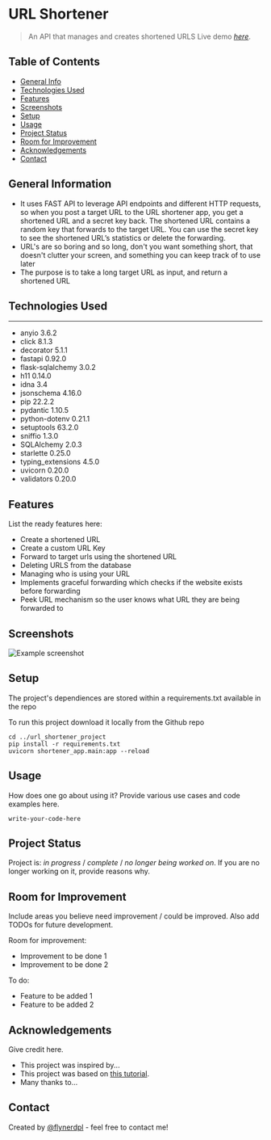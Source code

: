 # URL Shortener
> An API that manages and creates shortened URLS
> Live demo [_here_](https://www.example.com). <!-- If you have the project hosted somewhere, include the link here. -->

## Table of Contents
* [General Info](#general-information)
* [Technologies Used](#technologies-used)
* [Features](#features)
* [Screenshots](#screenshots)
* [Setup](#setup)
* [Usage](#usage)
* [Project Status](#project-status)
* [Room for Improvement](#room-for-improvement)
* [Acknowledgements](#acknowledgements)
* [Contact](#contact)
<!-- * [License](#license) -->


## General Information
- It uses FAST API to leverage API endpoints and different HTTP requests, so when you post a target URL to the URL shortener app, you get a shortened URL and a secret key back. The shortened URL contains a random key that forwards to the target URL. You can use the secret key to see the shortened URL’s statistics or delete the forwarding.
- URL's are so boring and so long, don't you want something short, that doesn't clutter your screen, and something you can keep track of to use later
- The purpose is to take a long target URL as input, and return a shortened URL



## Technologies Used
----------------- -------
- anyio             3.6.2
- click             8.1.3
- decorator         5.1.1
- fastapi           0.92.0
- flask-sqlalchemy  3.0.2
- h11               0.14.0
- idna              3.4
- jsonschema        4.16.0
- pip               22.2.2
- pydantic          1.10.5
- python-dotenv     0.21.1
- setuptools        63.2.0
- sniffio           1.3.0
- SQLAlchemy        2.0.3
- starlette         0.25.0
- typing_extensions 4.5.0
- uvicorn           0.20.0
- validators        0.20.0


## Features
List the ready features here:
- Create a shortened URL
- Create a custom URL Key
- Forward to target urls using the shortened URL
- Deleting URLS from the database
- Managing who is using your URL
- Implements graceful forwarding which checks if the website exists before forwarding
- Peek URL mechanism so the user knows what URL they are being forwarded to


## Screenshots
![Example screenshot](./img/screenshot.png)
<!-- If you have screenshots you'd like to share, include them here. -->


## Setup
The project's dependiences are stored within a requirements.txt available in the repo

To run this project download it locally from the Github repo

```
cd ../url_shortener_project
pip install -r requirements.txt
uvicorn shortener_app.main:app --reload
```


## Usage
How does one go about using it?
Provide various use cases and code examples here.

`write-your-code-here`


## Project Status
Project is: _in progress_ / _complete_ / _no longer being worked on_. If you are no longer working on it, provide reasons why.


## Room for Improvement
Include areas you believe need improvement / could be improved. Also add TODOs for future development.

Room for improvement:
- Improvement to be done 1
- Improvement to be done 2

To do:
- Feature to be added 1
- Feature to be added 2


## Acknowledgements
Give credit here.
- This project was inspired by...
- This project was based on [this tutorial](https://www.example.com).
- Many thanks to...


## Contact
Created by [@flynerdpl](https://www.flynerd.pl/) - feel free to contact me!
